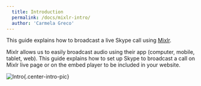 ```yaml
---
  title: Introduction
  permalink: /docs/mixlr-intro/
  author: 'Carmela Greco'
---
```


This guide explains how to broadcast a live Skype call using [Mixlr](http://mixlr.com/). 

Mixlr allows us to easily broadcast audio using their app (computer, mobile, tablet, web). 
This guide explains how to set up Skype to broadcast a call on Mixlr live page or on the embed player to be included in your website.

![Intro](../images/mixlr-intro-pic.png){.center-intro-pic}
